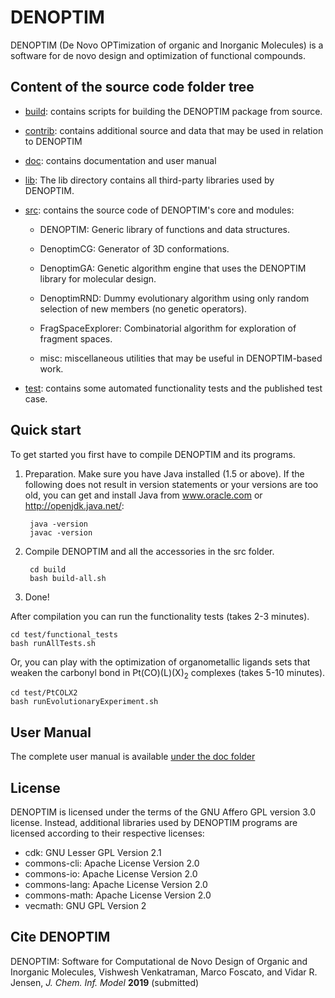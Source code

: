 # DENOPTIM
DENOPTIM (De Novo OPTimization of organic and Inorganic Molecules) is a software for de novo design and optimization of functional compounds.

## Content of the source code folder tree

* [build](./build): contains scripts for building the DENOPTIM package from source.

* [contrib](./contrib): contains additional source and data that may be used in relation to DENOPTIM

* [doc](./doc): contains documentation and user manual

* [lib](./lib): The lib directory contains all third-party libraries used by DENOPTIM.

* [src](./src): contains the source code of DENOPTIM's core and modules:

  * DENOPTIM: Generic library of functions and data structures.

  * DenoptimCG: Generator of 3D conformations.

  * DenoptimGA: Genetic algorithm engine that uses the DENOPTIM library for molecular design.

  * DenoptimRND: Dummy evolutionary algorithm using only random selection of new members (no genetic operators).

  * FragSpaceExplorer: Combinatorial algorithm for exploration of fragment spaces.

  * misc: miscellaneous utilities that may be useful in DENOPTIM-based work.

* [test](./test): contains some automated functionality tests and the published test case.



## Quick start
To get started you first have to compile DENOPTIM and its programs.

1. Preparation. Make sure you have Java installed (1.5 or above). If the following does not result in version statements or your versions are too old, you can get and install Java from www.oracle.com or http://openjdk.java.net/:

        java -version
        javac -version

2. Compile DENOPTIM and all the accessories in the src folder.

        cd build
        bash build-all.sh

3. Done!

After compilation you can run the functionality tests (takes 2-3 minutes).

    cd test/functional_tests
    bash runAllTests.sh

Or, you can play with the optimization of organometallic ligands sets that weaken the carbonyl bond in Pt(CO)(L)(X)<sub>2</sub> complexes (takes 5-10 minutes).

    cd test/PtCOLX2
    bash runEvolutionaryExperiment.sh


## User Manual

The complete user manual is available [under the doc folder](./doc/DENOPTIM_MANUAL.odt)

## License
DENOPTIM is licensed under the terms of the GNU Affero GPL version 3.0 license. 
Instead, additional libraries used by DENOPTIM programs are licensed according to their respective licenses:
* cdk: GNU Lesser GPL Version 2.1
* commons-cli: Apache License Version 2.0
* commons-io: Apache License Version 2.0
* commons-lang: Apache License Version 2.0
* commons-math: Apache License Version 2.0
* vecmath: GNU GPL Version 2


## Cite DENOPTIM
DENOPTIM: Software for Computational de Novo Design of Organic and Inorganic Molecules, Vishwesh Venkatraman, Marco Foscato, and Vidar R. Jensen, <i>J. Chem. Inf. Model</i> <b>2019</b> (submitted)

